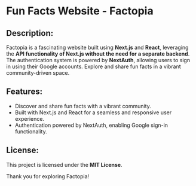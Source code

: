 # Fun Facts Website - Factopia

## Description:

Factopia is a fascinating website built using **Next.js** and **React**, leveraging the **API functionality of Next.js without the need for a separate backend**. The authentication system is powered by **NextAuth**, allowing users to sign in using their Google accounts. Explore and share fun facts in a vibrant community-driven space.

## Features:
- Discover and share fun facts with a vibrant community.
- Built with Next.js and React for a seamless and responsive user experience.
- Authentication powered by NextAuth, enabling Google sign-in functionality.

## License:

This project is licensed under the **MIT License**.

Thank you for exploring Factopia!
